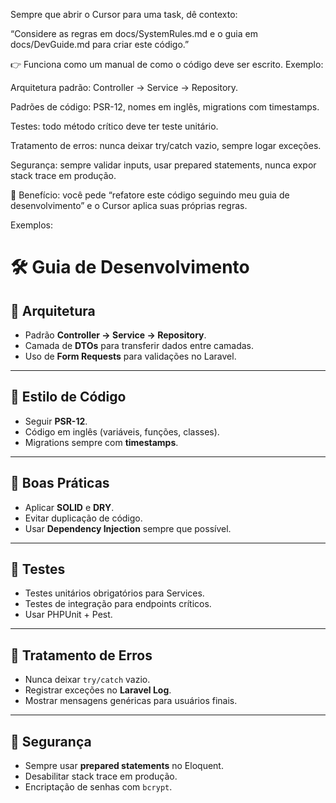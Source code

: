 Sempre que abrir o Cursor para uma task, dê contexto:

“Considere as regras em docs/SystemRules.md e o guia em docs/DevGuide.md para criar este código.”



👉 Funciona como um manual de como o código deve ser escrito.
Exemplo:

Arquitetura padrão: Controller → Service → Repository.

Padrões de código: PSR-12, nomes em inglês, migrations com timestamps.

Testes: todo método crítico deve ter teste unitário.

Tratamento de erros: nunca deixar try/catch vazio, sempre logar exceções.

Segurança: sempre validar inputs, usar prepared statements, nunca expor stack trace em produção.

📌 Benefício: você pede “refatore este código seguindo meu guia de desenvolvimento” e o Cursor aplica suas próprias regras.

Exemplos:

# 🛠️ Guia de Desenvolvimento

## 🔹 Arquitetura
- Padrão **Controller → Service → Repository**.
- Camada de **DTOs** para transferir dados entre camadas.
- Uso de **Form Requests** para validações no Laravel.

---

## 🔹 Estilo de Código
- Seguir **PSR-12**.
- Código em inglês (variáveis, funções, classes).
- Migrations sempre com **timestamps**.

---

## 🔹 Boas Práticas
- Aplicar **SOLID** e **DRY**.
- Evitar duplicação de código.
- Usar **Dependency Injection** sempre que possível.

---

## 🔹 Testes
- Testes unitários obrigatórios para Services.
- Testes de integração para endpoints críticos.
- Usar PHPUnit + Pest.

---

## 🔹 Tratamento de Erros
- Nunca deixar `try/catch` vazio.
- Registrar exceções no **Laravel Log**.
- Mostrar mensagens genéricas para usuários finais.

---

## 🔹 Segurança
- Sempre usar **prepared statements** no Eloquent.
- Desabilitar stack trace em produção.
- Encriptação de senhas com `bcrypt`.


